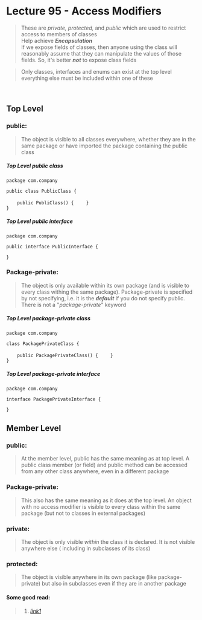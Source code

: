 # Lecture 95 - Access Modifiers

> These are _private, protected,_ and _public_ which are used to restrict access to members of classes <br />
> Help achieve **_Encapsulation_** <br />
> If we expose fields of classes, then anyone using the class will reasonably assume that they can manipulate
> the values of those fields. So, it's better _**not**_ to expose class fields<br />

> Only classes, interfaces and enums can exist at the top level everything else must be included within one of these 
<br />

## Top Level
### public:
> The object is visible to all classes everywhere, whether they are in the same package or have imported the package 
containing the public class

##### Top Level public class

`package com.company`

`public class PublicClass {`
    
`    public PubliClass() {`
`    }`   
`}`

##### Top Level public interface

`package com.company`

`public interface PublicInterface {`
       
`}`

### Package-private:
> The object is only available within its own package (and is visible to every class withing the same package). 
Package-private is specified by not specifying, i.e. it is the _**default**_ if you do not specify public. There is 
not a "_package-private_" keyword 

##### Top Level package-private class

`package com.company`

`class PackagePrivateClass {`
    
`    public PackagePrivateClass() {`
`    }`   
`}`

##### Top Level package-private interface

`package com.company`

`interface PackagePrivateInterface {`
       
`}`

## Member Level
### public: 
> At the member level, public has the same meaning as at top level. A public class member (or field) and public 
method can be accessed from any other class anywhere, even in a different package<br />

### Package-private: 
> This also has the same meaning as it does at the top level. An object with no access modifier is visible to every 
class within the same package (but not to classes in external packages) <br />

### private: 
> The object is only visible _within_ the class it is declared. It is not visible anywhere else ( including in 
subclasses of its class) <br />

### protected:
> The object is visible anywhere in its own package (like package-private) but also in subclasses even if they are in
 another package
 
#### Some good read:
> 1. [_link1_](https://stackoverflow.com/questions/2430756/why-are-interface-variables-static-and-final-by-default)